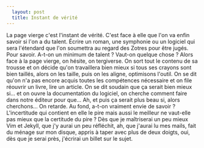 ```yaml
---
  layout: post
  title: Instant de vérité
---
```


La page vierge c'est l'instant de vérité. C'est face à elle que l'on va enfin savoir si l'on a du talent. Écrire un roman, une symphonie ou un logiciel qui sera l'étendard que l'on soumettra au regard des Zotres pour être jugés. Pour savoir. A-t-on un minimum de talent&nbsp;? Vaut-on quelque chose&nbsp;? Alors face à la page vierge, on hésite, on tergiverse. On sort tout le contenu de sa trousse et on décide qu'on travaillera bien mieux si tous ses crayons sont bien taillés, alors on les taille, puis on les aligne, optimisons l'outil. On se dit qu'on n'a pas encore acquis toutes les compétences nécessaire et on file réouvrir un livre, lire un article. On se dit soudain que ça serait bien mieux si… et on ouvre la documentation du logiciel, on cherche comment faire dans notre éditeur pour que… Ah, et puis ça serait plus beau si, alors cherchons… On retarde. Au fond, a-t-on vraiment envie de savoir&nbsp;? L'incertitude qui contient en elle le pire mais aussi le meilleur ne vaut-elle pas mieux que la certitude du pire&nbsp;? Dès que je maîtriserai un peu mieux Vim et Jekyll, que j'y aurai un peu réfléchit, ah, que j'aurai lu mes mails, fait du ménage sur mon disque, appris à taper avec plus de deux doigts, oui, dès que je serai près, j'écrirai un billet sur le sujet.
